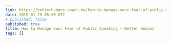 ```yaml
---
link: https://betterhumans.coach.me/how-to-manage-your-fear-of-public-speaking-92964d531147
date: 2019-01-25 05:00 UTC
# published: false
published: true
title: How to Manage Your Fear of Public Speaking – Better Humans
tags: []
---
```



